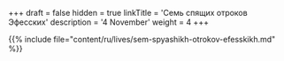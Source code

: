 +++
draft = false
hidden = true
linkTitle = 'Семь спящих отроков Эфесских'
description = '4 November'
weight = 4
+++

{{% include file="content/ru/lives/sem-spyashikh-otrokov-efesskikh.md" %}}
